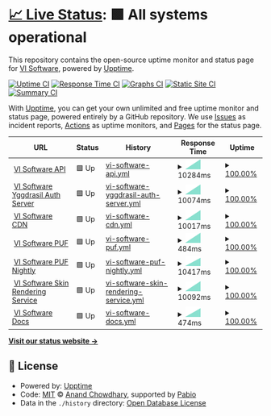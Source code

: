 # [📈 Live Status](https://status.visoftware.tech): <!--live status--> **🟩 All systems operational**

This repository contains the open-source uptime monitor and status page for [VI Software](https://visoftware.tech), powered by [Upptime](https://github.com/upptime/upptime).

[![Uptime CI](https://github.com/VI-Software/launcher-status/workflows/Uptime%20CI/badge.svg)](https://github.com/VI-Software/launcher-status/actions?query=workflow%3A%22Uptime+CI%22)
[![Response Time CI](https://github.com/VI-Software/launcher-status/workflows/Response%20Time%20CI/badge.svg)](https://github.com/VI-Software/launcher-status/actions?query=workflow%3A%22Response+Time+CI%22)
[![Graphs CI](https://github.com/VI-Software/launcher-status/workflows/Graphs%20CI/badge.svg)](https://github.com/VI-Software/launcher-status/actions?query=workflow%3A%22Graphs+CI%22)
[![Static Site CI](https://github.com/VI-Software/launcher-status/workflows/Static%20Site%20CI/badge.svg)](https://github.com/VI-Software/launcher-status/actions?query=workflow%3A%22Static+Site+CI%22)
[![Summary CI](https://github.com/VI-Software/launcher-status/workflows/Summary%20CI/badge.svg)](https://github.com/VI-Software/launcher-status/actions?query=workflow%3A%22Summary+CI%22)

With [Upptime](https://upptime.js.org), you can get your own unlimited and free uptime monitor and status page, powered entirely by a GitHub repository. We use [Issues](https://github.com/VI-Software/launcher-status/issues) as incident reports, [Actions](https://github.com/VI-Software/launcher-status/actions) as uptime monitors, and [Pages](https://status.visoftware.tech) for the status page.

<!--start: status pages-->
<!-- This summary is generated by Upptime (https://github.com/upptime/upptime) -->
<!-- Do not edit this manually, your changes will be overwritten -->
<!-- prettier-ignore -->
| URL | Status | History | Response Time | Uptime |
| --- | ------ | ------- | ------------- | ------ |
| <img alt="" src="https://icons.duckduckgo.com/ip3/api.visoftware.tech.ico" height="13"> [VI Software API](https://api.visoftware.tech/services/servers) | 🟩 Up | [vi-software-api.yml](https://github.com/VI-Software/launcher-status/commits/HEAD/history/vi-software-api.yml) | <details><summary><img alt="Response time graph" src="./graphs/vi-software-api/response-time-week.png" height="20"> 10284ms</summary><br><a href="https://status.visoftware.tech/history/vi-software-api"><img alt="Response time 10284" src="https://img.shields.io/endpoint?url=https%3A%2F%2Fraw.githubusercontent.com%2FVI-Software%2Flauncher-status%2FHEAD%2Fapi%2Fvi-software-api%2Fresponse-time.json"></a><br><a href="https://status.visoftware.tech/history/vi-software-api"><img alt="24-hour response time 10284" src="https://img.shields.io/endpoint?url=https%3A%2F%2Fraw.githubusercontent.com%2FVI-Software%2Flauncher-status%2FHEAD%2Fapi%2Fvi-software-api%2Fresponse-time-day.json"></a><br><a href="https://status.visoftware.tech/history/vi-software-api"><img alt="7-day response time 10284" src="https://img.shields.io/endpoint?url=https%3A%2F%2Fraw.githubusercontent.com%2FVI-Software%2Flauncher-status%2FHEAD%2Fapi%2Fvi-software-api%2Fresponse-time-week.json"></a><br><a href="https://status.visoftware.tech/history/vi-software-api"><img alt="30-day response time 10284" src="https://img.shields.io/endpoint?url=https%3A%2F%2Fraw.githubusercontent.com%2FVI-Software%2Flauncher-status%2FHEAD%2Fapi%2Fvi-software-api%2Fresponse-time-month.json"></a><br><a href="https://status.visoftware.tech/history/vi-software-api"><img alt="1-year response time 10284" src="https://img.shields.io/endpoint?url=https%3A%2F%2Fraw.githubusercontent.com%2FVI-Software%2Flauncher-status%2FHEAD%2Fapi%2Fvi-software-api%2Fresponse-time-year.json"></a></details> | <details><summary><a href="https://status.visoftware.tech/history/vi-software-api">100.00%</a></summary><a href="https://status.visoftware.tech/history/vi-software-api"><img alt="All-time uptime 100.00%" src="https://img.shields.io/endpoint?url=https%3A%2F%2Fraw.githubusercontent.com%2FVI-Software%2Flauncher-status%2FHEAD%2Fapi%2Fvi-software-api%2Fuptime.json"></a><br><a href="https://status.visoftware.tech/history/vi-software-api"><img alt="24-hour uptime 100.00%" src="https://img.shields.io/endpoint?url=https%3A%2F%2Fraw.githubusercontent.com%2FVI-Software%2Flauncher-status%2FHEAD%2Fapi%2Fvi-software-api%2Fuptime-day.json"></a><br><a href="https://status.visoftware.tech/history/vi-software-api"><img alt="7-day uptime 100.00%" src="https://img.shields.io/endpoint?url=https%3A%2F%2Fraw.githubusercontent.com%2FVI-Software%2Flauncher-status%2FHEAD%2Fapi%2Fvi-software-api%2Fuptime-week.json"></a><br><a href="https://status.visoftware.tech/history/vi-software-api"><img alt="30-day uptime 100.00%" src="https://img.shields.io/endpoint?url=https%3A%2F%2Fraw.githubusercontent.com%2FVI-Software%2Flauncher-status%2FHEAD%2Fapi%2Fvi-software-api%2Fuptime-month.json"></a><br><a href="https://status.visoftware.tech/history/vi-software-api"><img alt="1-year uptime 100.00%" src="https://img.shields.io/endpoint?url=https%3A%2F%2Fraw.githubusercontent.com%2FVI-Software%2Flauncher-status%2FHEAD%2Fapi%2Fvi-software-api%2Fuptime-year.json"></a></details>
| <img alt="" src="https://icons.duckduckgo.com/ip3/authserver.visoftware.tech.ico" height="13"> [VI Software Yggdrasil Auth Server](https://authserver.visoftware.tech) | 🟩 Up | [vi-software-yggdrasil-auth-server.yml](https://github.com/VI-Software/launcher-status/commits/HEAD/history/vi-software-yggdrasil-auth-server.yml) | <details><summary><img alt="Response time graph" src="./graphs/vi-software-yggdrasil-auth-server/response-time-week.png" height="20"> 10074ms</summary><br><a href="https://status.visoftware.tech/history/vi-software-yggdrasil-auth-server"><img alt="Response time 10074" src="https://img.shields.io/endpoint?url=https%3A%2F%2Fraw.githubusercontent.com%2FVI-Software%2Flauncher-status%2FHEAD%2Fapi%2Fvi-software-yggdrasil-auth-server%2Fresponse-time.json"></a><br><a href="https://status.visoftware.tech/history/vi-software-yggdrasil-auth-server"><img alt="24-hour response time 10074" src="https://img.shields.io/endpoint?url=https%3A%2F%2Fraw.githubusercontent.com%2FVI-Software%2Flauncher-status%2FHEAD%2Fapi%2Fvi-software-yggdrasil-auth-server%2Fresponse-time-day.json"></a><br><a href="https://status.visoftware.tech/history/vi-software-yggdrasil-auth-server"><img alt="7-day response time 10074" src="https://img.shields.io/endpoint?url=https%3A%2F%2Fraw.githubusercontent.com%2FVI-Software%2Flauncher-status%2FHEAD%2Fapi%2Fvi-software-yggdrasil-auth-server%2Fresponse-time-week.json"></a><br><a href="https://status.visoftware.tech/history/vi-software-yggdrasil-auth-server"><img alt="30-day response time 10074" src="https://img.shields.io/endpoint?url=https%3A%2F%2Fraw.githubusercontent.com%2FVI-Software%2Flauncher-status%2FHEAD%2Fapi%2Fvi-software-yggdrasil-auth-server%2Fresponse-time-month.json"></a><br><a href="https://status.visoftware.tech/history/vi-software-yggdrasil-auth-server"><img alt="1-year response time 10074" src="https://img.shields.io/endpoint?url=https%3A%2F%2Fraw.githubusercontent.com%2FVI-Software%2Flauncher-status%2FHEAD%2Fapi%2Fvi-software-yggdrasil-auth-server%2Fresponse-time-year.json"></a></details> | <details><summary><a href="https://status.visoftware.tech/history/vi-software-yggdrasil-auth-server">100.00%</a></summary><a href="https://status.visoftware.tech/history/vi-software-yggdrasil-auth-server"><img alt="All-time uptime 100.00%" src="https://img.shields.io/endpoint?url=https%3A%2F%2Fraw.githubusercontent.com%2FVI-Software%2Flauncher-status%2FHEAD%2Fapi%2Fvi-software-yggdrasil-auth-server%2Fuptime.json"></a><br><a href="https://status.visoftware.tech/history/vi-software-yggdrasil-auth-server"><img alt="24-hour uptime 100.00%" src="https://img.shields.io/endpoint?url=https%3A%2F%2Fraw.githubusercontent.com%2FVI-Software%2Flauncher-status%2FHEAD%2Fapi%2Fvi-software-yggdrasil-auth-server%2Fuptime-day.json"></a><br><a href="https://status.visoftware.tech/history/vi-software-yggdrasil-auth-server"><img alt="7-day uptime 100.00%" src="https://img.shields.io/endpoint?url=https%3A%2F%2Fraw.githubusercontent.com%2FVI-Software%2Flauncher-status%2FHEAD%2Fapi%2Fvi-software-yggdrasil-auth-server%2Fuptime-week.json"></a><br><a href="https://status.visoftware.tech/history/vi-software-yggdrasil-auth-server"><img alt="30-day uptime 100.00%" src="https://img.shields.io/endpoint?url=https%3A%2F%2Fraw.githubusercontent.com%2FVI-Software%2Flauncher-status%2FHEAD%2Fapi%2Fvi-software-yggdrasil-auth-server%2Fuptime-month.json"></a><br><a href="https://status.visoftware.tech/history/vi-software-yggdrasil-auth-server"><img alt="1-year uptime 100.00%" src="https://img.shields.io/endpoint?url=https%3A%2F%2Fraw.githubusercontent.com%2FVI-Software%2Flauncher-status%2FHEAD%2Fapi%2Fvi-software-yggdrasil-auth-server%2Fuptime-year.json"></a></details>
| <img alt="" src="https://icons.duckduckgo.com/ip3/cdn.visoftware.tech.ico" height="13"> [VI Software CDN](https://cdn.visoftware.tech) | 🟩 Up | [vi-software-cdn.yml](https://github.com/VI-Software/launcher-status/commits/HEAD/history/vi-software-cdn.yml) | <details><summary><img alt="Response time graph" src="./graphs/vi-software-cdn/response-time-week.png" height="20"> 10017ms</summary><br><a href="https://status.visoftware.tech/history/vi-software-cdn"><img alt="Response time 10017" src="https://img.shields.io/endpoint?url=https%3A%2F%2Fraw.githubusercontent.com%2FVI-Software%2Flauncher-status%2FHEAD%2Fapi%2Fvi-software-cdn%2Fresponse-time.json"></a><br><a href="https://status.visoftware.tech/history/vi-software-cdn"><img alt="24-hour response time 10017" src="https://img.shields.io/endpoint?url=https%3A%2F%2Fraw.githubusercontent.com%2FVI-Software%2Flauncher-status%2FHEAD%2Fapi%2Fvi-software-cdn%2Fresponse-time-day.json"></a><br><a href="https://status.visoftware.tech/history/vi-software-cdn"><img alt="7-day response time 10017" src="https://img.shields.io/endpoint?url=https%3A%2F%2Fraw.githubusercontent.com%2FVI-Software%2Flauncher-status%2FHEAD%2Fapi%2Fvi-software-cdn%2Fresponse-time-week.json"></a><br><a href="https://status.visoftware.tech/history/vi-software-cdn"><img alt="30-day response time 10017" src="https://img.shields.io/endpoint?url=https%3A%2F%2Fraw.githubusercontent.com%2FVI-Software%2Flauncher-status%2FHEAD%2Fapi%2Fvi-software-cdn%2Fresponse-time-month.json"></a><br><a href="https://status.visoftware.tech/history/vi-software-cdn"><img alt="1-year response time 10017" src="https://img.shields.io/endpoint?url=https%3A%2F%2Fraw.githubusercontent.com%2FVI-Software%2Flauncher-status%2FHEAD%2Fapi%2Fvi-software-cdn%2Fresponse-time-year.json"></a></details> | <details><summary><a href="https://status.visoftware.tech/history/vi-software-cdn">100.00%</a></summary><a href="https://status.visoftware.tech/history/vi-software-cdn"><img alt="All-time uptime 100.00%" src="https://img.shields.io/endpoint?url=https%3A%2F%2Fraw.githubusercontent.com%2FVI-Software%2Flauncher-status%2FHEAD%2Fapi%2Fvi-software-cdn%2Fuptime.json"></a><br><a href="https://status.visoftware.tech/history/vi-software-cdn"><img alt="24-hour uptime 100.00%" src="https://img.shields.io/endpoint?url=https%3A%2F%2Fraw.githubusercontent.com%2FVI-Software%2Flauncher-status%2FHEAD%2Fapi%2Fvi-software-cdn%2Fuptime-day.json"></a><br><a href="https://status.visoftware.tech/history/vi-software-cdn"><img alt="7-day uptime 100.00%" src="https://img.shields.io/endpoint?url=https%3A%2F%2Fraw.githubusercontent.com%2FVI-Software%2Flauncher-status%2FHEAD%2Fapi%2Fvi-software-cdn%2Fuptime-week.json"></a><br><a href="https://status.visoftware.tech/history/vi-software-cdn"><img alt="30-day uptime 100.00%" src="https://img.shields.io/endpoint?url=https%3A%2F%2Fraw.githubusercontent.com%2FVI-Software%2Flauncher-status%2FHEAD%2Fapi%2Fvi-software-cdn%2Fuptime-month.json"></a><br><a href="https://status.visoftware.tech/history/vi-software-cdn"><img alt="1-year uptime 100.00%" src="https://img.shields.io/endpoint?url=https%3A%2F%2Fraw.githubusercontent.com%2FVI-Software%2Flauncher-status%2FHEAD%2Fapi%2Fvi-software-cdn%2Fuptime-year.json"></a></details>
| <img alt="" src="https://icons.duckduckgo.com/ip3/puf.visoftware.tech.ico" height="13"> [VI Software PUF](https://puf.visoftware.tech) | 🟩 Up | [vi-software-puf.yml](https://github.com/VI-Software/launcher-status/commits/HEAD/history/vi-software-puf.yml) | <details><summary><img alt="Response time graph" src="./graphs/vi-software-puf/response-time-week.png" height="20"> 484ms</summary><br><a href="https://status.visoftware.tech/history/vi-software-puf"><img alt="Response time 484" src="https://img.shields.io/endpoint?url=https%3A%2F%2Fraw.githubusercontent.com%2FVI-Software%2Flauncher-status%2FHEAD%2Fapi%2Fvi-software-puf%2Fresponse-time.json"></a><br><a href="https://status.visoftware.tech/history/vi-software-puf"><img alt="24-hour response time 484" src="https://img.shields.io/endpoint?url=https%3A%2F%2Fraw.githubusercontent.com%2FVI-Software%2Flauncher-status%2FHEAD%2Fapi%2Fvi-software-puf%2Fresponse-time-day.json"></a><br><a href="https://status.visoftware.tech/history/vi-software-puf"><img alt="7-day response time 484" src="https://img.shields.io/endpoint?url=https%3A%2F%2Fraw.githubusercontent.com%2FVI-Software%2Flauncher-status%2FHEAD%2Fapi%2Fvi-software-puf%2Fresponse-time-week.json"></a><br><a href="https://status.visoftware.tech/history/vi-software-puf"><img alt="30-day response time 484" src="https://img.shields.io/endpoint?url=https%3A%2F%2Fraw.githubusercontent.com%2FVI-Software%2Flauncher-status%2FHEAD%2Fapi%2Fvi-software-puf%2Fresponse-time-month.json"></a><br><a href="https://status.visoftware.tech/history/vi-software-puf"><img alt="1-year response time 484" src="https://img.shields.io/endpoint?url=https%3A%2F%2Fraw.githubusercontent.com%2FVI-Software%2Flauncher-status%2FHEAD%2Fapi%2Fvi-software-puf%2Fresponse-time-year.json"></a></details> | <details><summary><a href="https://status.visoftware.tech/history/vi-software-puf">100.00%</a></summary><a href="https://status.visoftware.tech/history/vi-software-puf"><img alt="All-time uptime 100.00%" src="https://img.shields.io/endpoint?url=https%3A%2F%2Fraw.githubusercontent.com%2FVI-Software%2Flauncher-status%2FHEAD%2Fapi%2Fvi-software-puf%2Fuptime.json"></a><br><a href="https://status.visoftware.tech/history/vi-software-puf"><img alt="24-hour uptime 100.00%" src="https://img.shields.io/endpoint?url=https%3A%2F%2Fraw.githubusercontent.com%2FVI-Software%2Flauncher-status%2FHEAD%2Fapi%2Fvi-software-puf%2Fuptime-day.json"></a><br><a href="https://status.visoftware.tech/history/vi-software-puf"><img alt="7-day uptime 100.00%" src="https://img.shields.io/endpoint?url=https%3A%2F%2Fraw.githubusercontent.com%2FVI-Software%2Flauncher-status%2FHEAD%2Fapi%2Fvi-software-puf%2Fuptime-week.json"></a><br><a href="https://status.visoftware.tech/history/vi-software-puf"><img alt="30-day uptime 100.00%" src="https://img.shields.io/endpoint?url=https%3A%2F%2Fraw.githubusercontent.com%2FVI-Software%2Flauncher-status%2FHEAD%2Fapi%2Fvi-software-puf%2Fuptime-month.json"></a><br><a href="https://status.visoftware.tech/history/vi-software-puf"><img alt="1-year uptime 100.00%" src="https://img.shields.io/endpoint?url=https%3A%2F%2Fraw.githubusercontent.com%2FVI-Software%2Flauncher-status%2FHEAD%2Fapi%2Fvi-software-puf%2Fuptime-year.json"></a></details>
| <img alt="" src="https://icons.duckduckgo.com/ip3/nightly-puf.visoftware.tech.ico" height="13"> [VI Software PUF Nightly](https://nightly-puf.visoftware.tech) | 🟩 Up | [vi-software-puf-nightly.yml](https://github.com/VI-Software/launcher-status/commits/HEAD/history/vi-software-puf-nightly.yml) | <details><summary><img alt="Response time graph" src="./graphs/vi-software-puf-nightly/response-time-week.png" height="20"> 10417ms</summary><br><a href="https://status.visoftware.tech/history/vi-software-puf-nightly"><img alt="Response time 10417" src="https://img.shields.io/endpoint?url=https%3A%2F%2Fraw.githubusercontent.com%2FVI-Software%2Flauncher-status%2FHEAD%2Fapi%2Fvi-software-puf-nightly%2Fresponse-time.json"></a><br><a href="https://status.visoftware.tech/history/vi-software-puf-nightly"><img alt="24-hour response time 10417" src="https://img.shields.io/endpoint?url=https%3A%2F%2Fraw.githubusercontent.com%2FVI-Software%2Flauncher-status%2FHEAD%2Fapi%2Fvi-software-puf-nightly%2Fresponse-time-day.json"></a><br><a href="https://status.visoftware.tech/history/vi-software-puf-nightly"><img alt="7-day response time 10417" src="https://img.shields.io/endpoint?url=https%3A%2F%2Fraw.githubusercontent.com%2FVI-Software%2Flauncher-status%2FHEAD%2Fapi%2Fvi-software-puf-nightly%2Fresponse-time-week.json"></a><br><a href="https://status.visoftware.tech/history/vi-software-puf-nightly"><img alt="30-day response time 10417" src="https://img.shields.io/endpoint?url=https%3A%2F%2Fraw.githubusercontent.com%2FVI-Software%2Flauncher-status%2FHEAD%2Fapi%2Fvi-software-puf-nightly%2Fresponse-time-month.json"></a><br><a href="https://status.visoftware.tech/history/vi-software-puf-nightly"><img alt="1-year response time 10417" src="https://img.shields.io/endpoint?url=https%3A%2F%2Fraw.githubusercontent.com%2FVI-Software%2Flauncher-status%2FHEAD%2Fapi%2Fvi-software-puf-nightly%2Fresponse-time-year.json"></a></details> | <details><summary><a href="https://status.visoftware.tech/history/vi-software-puf-nightly">100.00%</a></summary><a href="https://status.visoftware.tech/history/vi-software-puf-nightly"><img alt="All-time uptime 100.00%" src="https://img.shields.io/endpoint?url=https%3A%2F%2Fraw.githubusercontent.com%2FVI-Software%2Flauncher-status%2FHEAD%2Fapi%2Fvi-software-puf-nightly%2Fuptime.json"></a><br><a href="https://status.visoftware.tech/history/vi-software-puf-nightly"><img alt="24-hour uptime 100.00%" src="https://img.shields.io/endpoint?url=https%3A%2F%2Fraw.githubusercontent.com%2FVI-Software%2Flauncher-status%2FHEAD%2Fapi%2Fvi-software-puf-nightly%2Fuptime-day.json"></a><br><a href="https://status.visoftware.tech/history/vi-software-puf-nightly"><img alt="7-day uptime 100.00%" src="https://img.shields.io/endpoint?url=https%3A%2F%2Fraw.githubusercontent.com%2FVI-Software%2Flauncher-status%2FHEAD%2Fapi%2Fvi-software-puf-nightly%2Fuptime-week.json"></a><br><a href="https://status.visoftware.tech/history/vi-software-puf-nightly"><img alt="30-day uptime 100.00%" src="https://img.shields.io/endpoint?url=https%3A%2F%2Fraw.githubusercontent.com%2FVI-Software%2Flauncher-status%2FHEAD%2Fapi%2Fvi-software-puf-nightly%2Fuptime-month.json"></a><br><a href="https://status.visoftware.tech/history/vi-software-puf-nightly"><img alt="1-year uptime 100.00%" src="https://img.shields.io/endpoint?url=https%3A%2F%2Fraw.githubusercontent.com%2FVI-Software%2Flauncher-status%2FHEAD%2Fapi%2Fvi-software-puf-nightly%2Fuptime-year.json"></a></details>
| <img alt="" src="https://icons.duckduckgo.com/ip3/skins.visoftware.tech.ico" height="13"> [VI Software Skin Rendering Service](https://skins.visoftware.tech) | 🟩 Up | [vi-software-skin-rendering-service.yml](https://github.com/VI-Software/launcher-status/commits/HEAD/history/vi-software-skin-rendering-service.yml) | <details><summary><img alt="Response time graph" src="./graphs/vi-software-skin-rendering-service/response-time-week.png" height="20"> 10092ms</summary><br><a href="https://status.visoftware.tech/history/vi-software-skin-rendering-service"><img alt="Response time 10092" src="https://img.shields.io/endpoint?url=https%3A%2F%2Fraw.githubusercontent.com%2FVI-Software%2Flauncher-status%2FHEAD%2Fapi%2Fvi-software-skin-rendering-service%2Fresponse-time.json"></a><br><a href="https://status.visoftware.tech/history/vi-software-skin-rendering-service"><img alt="24-hour response time 10092" src="https://img.shields.io/endpoint?url=https%3A%2F%2Fraw.githubusercontent.com%2FVI-Software%2Flauncher-status%2FHEAD%2Fapi%2Fvi-software-skin-rendering-service%2Fresponse-time-day.json"></a><br><a href="https://status.visoftware.tech/history/vi-software-skin-rendering-service"><img alt="7-day response time 10092" src="https://img.shields.io/endpoint?url=https%3A%2F%2Fraw.githubusercontent.com%2FVI-Software%2Flauncher-status%2FHEAD%2Fapi%2Fvi-software-skin-rendering-service%2Fresponse-time-week.json"></a><br><a href="https://status.visoftware.tech/history/vi-software-skin-rendering-service"><img alt="30-day response time 10092" src="https://img.shields.io/endpoint?url=https%3A%2F%2Fraw.githubusercontent.com%2FVI-Software%2Flauncher-status%2FHEAD%2Fapi%2Fvi-software-skin-rendering-service%2Fresponse-time-month.json"></a><br><a href="https://status.visoftware.tech/history/vi-software-skin-rendering-service"><img alt="1-year response time 10092" src="https://img.shields.io/endpoint?url=https%3A%2F%2Fraw.githubusercontent.com%2FVI-Software%2Flauncher-status%2FHEAD%2Fapi%2Fvi-software-skin-rendering-service%2Fresponse-time-year.json"></a></details> | <details><summary><a href="https://status.visoftware.tech/history/vi-software-skin-rendering-service">100.00%</a></summary><a href="https://status.visoftware.tech/history/vi-software-skin-rendering-service"><img alt="All-time uptime 100.00%" src="https://img.shields.io/endpoint?url=https%3A%2F%2Fraw.githubusercontent.com%2FVI-Software%2Flauncher-status%2FHEAD%2Fapi%2Fvi-software-skin-rendering-service%2Fuptime.json"></a><br><a href="https://status.visoftware.tech/history/vi-software-skin-rendering-service"><img alt="24-hour uptime 100.00%" src="https://img.shields.io/endpoint?url=https%3A%2F%2Fraw.githubusercontent.com%2FVI-Software%2Flauncher-status%2FHEAD%2Fapi%2Fvi-software-skin-rendering-service%2Fuptime-day.json"></a><br><a href="https://status.visoftware.tech/history/vi-software-skin-rendering-service"><img alt="7-day uptime 100.00%" src="https://img.shields.io/endpoint?url=https%3A%2F%2Fraw.githubusercontent.com%2FVI-Software%2Flauncher-status%2FHEAD%2Fapi%2Fvi-software-skin-rendering-service%2Fuptime-week.json"></a><br><a href="https://status.visoftware.tech/history/vi-software-skin-rendering-service"><img alt="30-day uptime 100.00%" src="https://img.shields.io/endpoint?url=https%3A%2F%2Fraw.githubusercontent.com%2FVI-Software%2Flauncher-status%2FHEAD%2Fapi%2Fvi-software-skin-rendering-service%2Fuptime-month.json"></a><br><a href="https://status.visoftware.tech/history/vi-software-skin-rendering-service"><img alt="1-year uptime 100.00%" src="https://img.shields.io/endpoint?url=https%3A%2F%2Fraw.githubusercontent.com%2FVI-Software%2Flauncher-status%2FHEAD%2Fapi%2Fvi-software-skin-rendering-service%2Fuptime-year.json"></a></details>
| <img alt="" src="https://icons.duckduckgo.com/ip3/docs.visoftware.tech.ico" height="13"> [VI Software Docs](https://docs.visoftware.tech) | 🟩 Up | [vi-software-docs.yml](https://github.com/VI-Software/launcher-status/commits/HEAD/history/vi-software-docs.yml) | <details><summary><img alt="Response time graph" src="./graphs/vi-software-docs/response-time-week.png" height="20"> 474ms</summary><br><a href="https://status.visoftware.tech/history/vi-software-docs"><img alt="Response time 474" src="https://img.shields.io/endpoint?url=https%3A%2F%2Fraw.githubusercontent.com%2FVI-Software%2Flauncher-status%2FHEAD%2Fapi%2Fvi-software-docs%2Fresponse-time.json"></a><br><a href="https://status.visoftware.tech/history/vi-software-docs"><img alt="24-hour response time 474" src="https://img.shields.io/endpoint?url=https%3A%2F%2Fraw.githubusercontent.com%2FVI-Software%2Flauncher-status%2FHEAD%2Fapi%2Fvi-software-docs%2Fresponse-time-day.json"></a><br><a href="https://status.visoftware.tech/history/vi-software-docs"><img alt="7-day response time 474" src="https://img.shields.io/endpoint?url=https%3A%2F%2Fraw.githubusercontent.com%2FVI-Software%2Flauncher-status%2FHEAD%2Fapi%2Fvi-software-docs%2Fresponse-time-week.json"></a><br><a href="https://status.visoftware.tech/history/vi-software-docs"><img alt="30-day response time 474" src="https://img.shields.io/endpoint?url=https%3A%2F%2Fraw.githubusercontent.com%2FVI-Software%2Flauncher-status%2FHEAD%2Fapi%2Fvi-software-docs%2Fresponse-time-month.json"></a><br><a href="https://status.visoftware.tech/history/vi-software-docs"><img alt="1-year response time 474" src="https://img.shields.io/endpoint?url=https%3A%2F%2Fraw.githubusercontent.com%2FVI-Software%2Flauncher-status%2FHEAD%2Fapi%2Fvi-software-docs%2Fresponse-time-year.json"></a></details> | <details><summary><a href="https://status.visoftware.tech/history/vi-software-docs">100.00%</a></summary><a href="https://status.visoftware.tech/history/vi-software-docs"><img alt="All-time uptime 100.00%" src="https://img.shields.io/endpoint?url=https%3A%2F%2Fraw.githubusercontent.com%2FVI-Software%2Flauncher-status%2FHEAD%2Fapi%2Fvi-software-docs%2Fuptime.json"></a><br><a href="https://status.visoftware.tech/history/vi-software-docs"><img alt="24-hour uptime 100.00%" src="https://img.shields.io/endpoint?url=https%3A%2F%2Fraw.githubusercontent.com%2FVI-Software%2Flauncher-status%2FHEAD%2Fapi%2Fvi-software-docs%2Fuptime-day.json"></a><br><a href="https://status.visoftware.tech/history/vi-software-docs"><img alt="7-day uptime 100.00%" src="https://img.shields.io/endpoint?url=https%3A%2F%2Fraw.githubusercontent.com%2FVI-Software%2Flauncher-status%2FHEAD%2Fapi%2Fvi-software-docs%2Fuptime-week.json"></a><br><a href="https://status.visoftware.tech/history/vi-software-docs"><img alt="30-day uptime 100.00%" src="https://img.shields.io/endpoint?url=https%3A%2F%2Fraw.githubusercontent.com%2FVI-Software%2Flauncher-status%2FHEAD%2Fapi%2Fvi-software-docs%2Fuptime-month.json"></a><br><a href="https://status.visoftware.tech/history/vi-software-docs"><img alt="1-year uptime 100.00%" src="https://img.shields.io/endpoint?url=https%3A%2F%2Fraw.githubusercontent.com%2FVI-Software%2Flauncher-status%2FHEAD%2Fapi%2Fvi-software-docs%2Fuptime-year.json"></a></details>

<!--end: status pages-->

[**Visit our status website →**](https://status.visoftware.tech)

## 📄 License

- Powered by: [Upptime](https://github.com/upptime/upptime)
- Code: [MIT](./LICENSE) © [Anand Chowdhary](https://anandchowdhary.com), supported by [Pabio](https://pabio.com)
- Data in the `./history` directory: [Open Database License](https://opendatacommons.org/licenses/odbl/1-0/)
